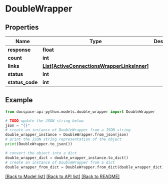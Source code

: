 # DoubleWrapper

## Properties

Name | Type | Description | Notes
------------ | ------------- | ------------- | -------------
**response** | **float** |  | [optional] 
**count** | **int** |  | [optional] 
**links** | [**List[ActiveConnectionsWrapperLinksInner]**](ActiveConnectionsWrapperLinksInner.md) |  | [optional] 
**status** | **int** |  | [optional] 
**status_code** | **int** |  | [optional] 

## Example

```python
from docspace-api-python.models.double_wrapper import DoubleWrapper

# TODO update the JSON string below
json = "{}"
# create an instance of DoubleWrapper from a JSON string
double_wrapper_instance = DoubleWrapper.from_json(json)
# print the JSON string representation of the object
print(DoubleWrapper.to_json())

# convert the object into a dict
double_wrapper_dict = double_wrapper_instance.to_dict()
# create an instance of DoubleWrapper from a dict
double_wrapper_from_dict = DoubleWrapper.from_dict(double_wrapper_dict)
```
[[Back to Model list]](../README.md#documentation-for-models) [[Back to API list]](../README.md#documentation-for-api-endpoints) [[Back to README]](../README.md)


